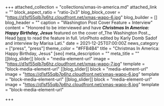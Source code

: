 +++
attached_collection = "collections/xmas-in-america.md"
attached_link = ""
block_aspect_ratio = "ratio-2x3"
blog_block_cover = "https://d1sf55qlb7p6hz.cloudfront.net/xmas-wapo-6.jpg"
blog_builder = []
blog_header = ""
caption = "Washington Post Cover Feature + Interview"
content = "Honored to be interviewed and have **_Christmas In America: Happy Birthday, Jesus_** featured on the cover of_The Washington Post._ Head [here](https://www.washingtonpost.com/photography/2019/11/22/photographing-retail-apocalypse/) to read the feature in full. \n\nPhoto edited by Karly Domb Sadof and interview by Marisa Lati."
date = 2021-12-25T07:00:00Z
news_category = ["press", "press"]
theme_color = "#FFB4B4"
title = "Christmas In America: Happy Birthday, Jesus"
[seo]
meta_description = ""
meta_title = ""
[[blog_slider]]
block = "media-element-url"
image = "https://d1sf55qlb7p6hz.cloudfront.net/xmas-wapo-7.jpg"
template = "block-media-element-url"
[[blog_slider]]
block = "media-element-url"
image = "https://d1sf55qlb7p6hz.cloudfront.net/xmas-wapo-6.jpg"
template = "block-media-element-url"
[[blog_slider]]
block = "media-element-url"
image = "https://d1sf55qlb7p6hz.cloudfront.net/xmas-wapo-8.jpg"
template = "block-media-element-url"

+++
